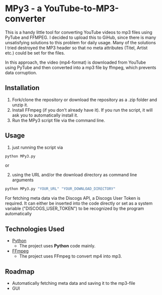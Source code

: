 # MPy3 - a YouTube-to-MP3-converter
This is a handy little tool for converting YouTube videos to mp3 files using PyTube and FFMPEG.
I decided to upload this to GiHub, since there is many unsatisfying solutions to this problem for daily usage. Many of the solutions I tried destroyed the MP3 header so that no meta attributes (Titel, Artist etc.) could be set for the files.

In this approach, the video (mp4-format) is downloaded from YouTube using PyTube and then converted into a mp3 file by ffmpeg, which prevents data corruption.
## Installation
1. Fork/clone the repository or download the repository as a .zip folder and unzip it.
2. Install FFmpeg (if you don't already have it). If you run the script, it will ask you to automatically install it.
3. Run the MPy3 script file via the command line.
## Usage
1. just running the script via
```bash
python MPy3.py
```
or

2. using the URL and/or the download directory as command line arguments
```bash
python MPy3.py "YOUR_URL" "YOUR_DOWNLOAD_DIRECTORY"
```

For fetching meta data via the Discogs API, a Discogs User Token is required. It can either be inserted into the code directly or set as a system variable ("DISCOGS_USER_TOKEN") to be recognized by the program automatically
## Technologies Used
- [Python](https://www.python.org)
    - The project uses **Python** code mainly.
- [FFmpeg](https://ffmpeg.org)
    - The project uses FFmpeg to convert mp4 into mp3.
## Roadmap
- Automatically fetching meta data and saving it to the mp3-file
- GUI
